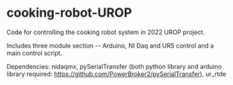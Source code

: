 # cooking-robot-UROP

Code for controlling the cooking robot system in 2022 UROP project.

Includes three module section -- Arduino, NI Daq and UR5 control and a main control script.

Dependencies: nidaqmx, pySerialTransfer (both python library and arduino library required: https://github.com/PowerBroker2/pySerialTransfer), ur_rtde

